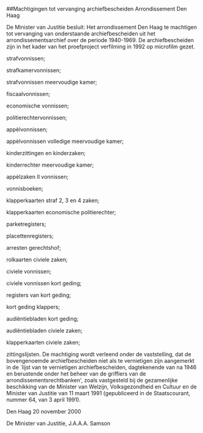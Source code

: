 <meta http-equiv='Content-Type' content='text/html; charset=utf-8' />

##Machtigingen tot vervanging archiefbescheiden Arrondissement Den Haag

De Minister van Justitie   besluit:     Het arrondissement Den Haag te machtigen tot vervanging van onderstaande archiefbescheiden uit het arrondissementsarchief over de periode 1940-1969. De archiefbescheiden zijn in het kader van het proefproject verfilming in 1992 op microfilm gezet. 

strafvonnissen;  

strafkamervonnissen;  

strafvonnissen meervoudige kamer;  

fiscaalvonnissen;  

economische vonnissen;  

politierechtervonnissen;  

appèlvonnissen;  

appèlvonnissen volledige meervoudige kamer;  

kinderzittingen en kinderzaken;  

kinderrechter meervoudige kamer;  

appèlzaken II vonnissen;  

vonnisboeken;  

klapperkaarten straf 2, 3 en 4 zaken;  

klapperkaarten economische politierechter;  

parketregisters;  

placettenregisters;  

arresten gerechtshof;  

rolkaarten civiele zaken;  

civiele vonnissen;  

civiele vonnissen kort geding;  

registers van kort geding;  

kort geding klappers;  

audiëntiebladen kort geding;  

audiëntiebladen civiele zaken;  

klapperkaarten civiele zaken;  

zittingslijsten.   De machtiging wordt verleend onder de vaststelling, dat de bovengenoemde archiefbescheiden niet als te vernietigen zijn aangemerkt in de `lijst van te vernietigen archiefbescheiden, dagtekenende van na 1946 en berustende onder het beheer van de griffiers van de arrondissementsrechtbanken', zoals vastgesteld bij de gezamenlijke beschikking van de Minister van Welzijn, Volksgezondheid en Cultuur en de Minister van Justitie van 11 maart 1991 (gepubliceerd in de Staatscourant, nummer 64, van 3 april 1991).     

Den Haag 
20 november 2000    

De 
Minister van Justitie, 
J.A.A.A. Samson      

